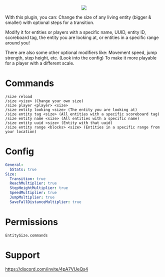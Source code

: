 <div align="center">
  <img src="https://imgur.com/yMuZdvu.gif">
</div>

With this plugin, you can:
Change the size of any living entity (bigger & smaller)
with optional steps for a transition.

Modify it for entities or players with a specific name, UUID, entity ID, scoreboard tag, the entity you are looking at, or entities in a specific range around you!

There are also some other optional modifiers like:
Movement speed, jump strength, step height, etc. (Look into the config)
To make it more playable for a player with a different scale.

# Commands

```
/size reload
/size <size> (Change your own size)
/size player <player> <size>
/size entity looking <size> (The entity you are looking at)
/size entity tag <size> (All entities with a specific scoreboard tag)
/size entity name <size> (All entities with a specific name)
/size entity uuid <size> (Entity with that uuid)
/size entity range <blocks> <size> (Entities in a specific range from your location)
```

# Config
```yml
General:
  bStats: true
Size:
  Transition: true
  ReachMultiplier: true
  StepHeightMultiplier: true
  SpeedMultiplier: true
  JumpMultiplier: true
  SaveFallDistanceMultiplier: true
```

# Permissions
`EntitySize.commands`

# Support
https://discord.com/invite/4pA7VUeQs4
